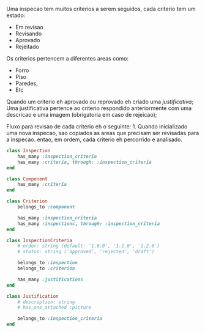 Uma inspecao tem muitos criterios a serem seguidos, cada criterio tem um estado:
- Em revisao
- Revisando
- Aprovado
- Rejeitado

Os criterios pertencem a diferentes areas como:
- Forro
- Piso
- Paredes,
- Etc

Quando um criterio eh aprovado ou reprovado eh criado uma *justificativa*;
Uma justificativa pertence ao criterio respondido anteriormente com uma
descricao e uma imagem (obrigatoria em caso de rejeicao);

Fluxo para revisao de cada criterio eh o seguinte:
    1. Quando inicializado uma nova inspecao, sao copiados as areas que precisam
       ser revisadas para a inspecao. entao, em ordem, cada criterio eh
       percorrido e analisado.

```ruby
class Inspection
    has_many :inspection_criteria
    has_many :criteria, through: :inspection_criteria
end

class Component
    has_many :criteria
end

class Criterion
    belongs_to :component

    has_many :inspection_criteria
    has_many :inspections, through: :inspection_criteria
end

class InspectionCriteria
    # order: string (default: '1.0.0', '1.1.0', '1.2.0')
    # status: string ('approved', 'rejected', 'draft')

    belongs_to :inspection
    belongs_to :criterion

    has_many :justifications
end

class Justification
    # description: string
    # has_one_attached :picture

    belongs_to :inspection_criteria
end
```

